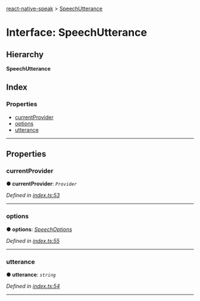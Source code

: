 [react-native-speak](../README.md) > [SpeechUtterance](../interfaces/speechutterance.md)

# Interface: SpeechUtterance

## Hierarchy

**SpeechUtterance**

## Index

### Properties

* [currentProvider](speechutterance.md#currentprovider)
* [options](speechutterance.md#options)
* [utterance](speechutterance.md#utterance)

---

## Properties

<a id="currentprovider"></a>

###  currentProvider

**● currentProvider**: *`Provider`*

*Defined in [index.ts:53](https://github.com/ericlewis/react-native-speech/blob/6acb1ef/src/index.ts#L53)*

___
<a id="options"></a>

###  options

**● options**: *[SpeechOptions](speechoptions.md)*

*Defined in [index.ts:55](https://github.com/ericlewis/react-native-speech/blob/6acb1ef/src/index.ts#L55)*

___
<a id="utterance"></a>

###  utterance

**● utterance**: *`string`*

*Defined in [index.ts:54](https://github.com/ericlewis/react-native-speech/blob/6acb1ef/src/index.ts#L54)*

___

